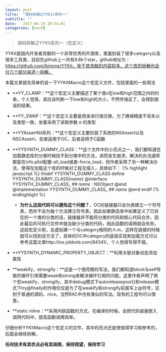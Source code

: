 ```yaml
---
layout: post
title:  "源码拆解之YYKit系列一"
subtitle: ""
date:   2017-04-19 20:54:01
categories: [tech]
---
```


> 源码拆解之YYKit系列一（宏定义）

YYKit是国内开发者贡献的一个非常优秀的开源库，里面封装了很多category以及很多工具类，目前在github上一共有9.8k个star，github地址为：https://github.com/ibireme/YYKit，鉴于其贡献的内容较多，这个库的拆解也会分几个部分来逐一拆解。

本篇文章就先简单的说一下YYKitMacro这个宏定义文件，包括里面的一些用法

* **YY_CLAMP：**这个宏定义主要描述了某个值x在low和high范围之内的约束，个人觉得，其应该判断一下low和high的大小，不然传值反了，会得到错误的结果。

* **YY_SWAP：**这个宏定义主要是用来进行值交换，为了确保精度不丢失以及类型一致，坐着采用了读取参数 _a_ 的类型

* **YYAssertNil系列：**这个宏定义主要封装了系统的NSAssert以及NSCAssert，前者适用于OC，后者适用于C函数

* **YYSYNTH_DUMMY_CLASS：**这个文件中的小亮点之一，我们都知道在加载静态库的分类时候找不到分类中的方法，进而发生崩溃，解决的办法通常都是在info.plist配置-all_load或者-force_load，但作者采用了另一种解决办法，使得在加载这个库的时候对工程无侵入，具体如下：
{% highlight javascript %}
ifndef YYSYNTH_DUMMY_CLASS
define YYSYNTH_DUMMY_CLASS(_name_) 
@interface YYSYNTH_DUMMY_CLASS_ ## _name_ : NSObject @end 
@implementation YYSYNTH_DUMMY_CLASS_ ## _name_ @end
endif
{% endhighlight %}

	* **为什么这段代码可以避免这个问题？**，OC的链接器只会为类建立一个符号表，而并不会为每个方法建立符号表，因此如果静态库中如果定义了已存在的一个类的分类的话，链接器并不能将分类的代码和核心代码合并，因此最后的可执行文件中就会缺少分类的代码，因此函数的调用就会失败，这段宏定义呢，会虚拟建一个与category相同的.h.m，这样在链接的时候就可以找到该方法了，具体的OC中category的底层实现和加载方式可以参考这篇文章http://ios.jobbole.com/84341/，个人觉得写得不错。

* **YYSYNTH_DYNAMIC_PROPERTY_OBJECT：**利用关联对象动态添加属性

* **weakify，strongify：**这是一个很亮眼的写法，我们都知道block与self导致的循环引用需要weak和strong来解决循环引用的问题，这里作者声明了两个宏weakify，strongify，其中debug模式下autoreleasepool{}和release模式下try@finally的作用仅仅是为了在weakify和strongify前面写上@符号，区别于普通的源码，nice。当然RAC中也有类似的写法。现有的工程均可以借鉴。

* **static inline：**采用内联函数的方式，在编译的时候，会把代码直接嵌入调用代码中，提高函数调用效率。

仔细分析YYKitMacro这个宏定义的文件，其中的亮点还是很值得学习和参考的，后面会继续拆解。

**任何技术有其优点必有其局限，保持观望，保持学习**

